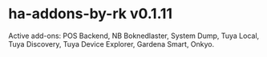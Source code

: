 # ha-addons-by-rk v0.1.11

Active add-ons: POS Backend, NB Boknedlaster, System Dump, Tuya Local, Tuya Discovery, Tuya Device Explorer, Gardena Smart, Onkyo.

